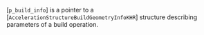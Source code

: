 [`p_build_info`] is a pointer to a
[`AccelerationStructureBuildGeometryInfoKHR`] structure describing
parameters of a build operation.